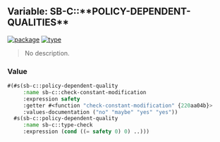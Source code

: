 ## Variable: SB-C::\*\*POLICY-DEPENDENT-QUALITIES\*\*
[![package](https://img.shields.io/badge/Package-SB--C-5f9ea0.svg?style=social&colorA=999999)](../) [![type](https://img.shields.io/badge/Type-Variable-5f9ea0.svg?style=social&colorA=999999)](../#variable) 

> No description.

### Value
```cl
#(#s(sb-c::policy-dependent-quality
     :name sb-c::check-constant-modification
     :expression safety
     :getter #<function "check-constant-modification" {220aa04b}>
     :values-documentation ("no" "maybe" "yes" "yes"))
  #s(sb-c::policy-dependent-quality
     :name sb-c::type-check
     :expression (cond ((= safety 0) 0) ..)))
```
